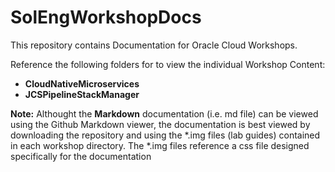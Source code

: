 # SolEngWorkshopDocs

This repository contains Documentation for Oracle Cloud Workshops. 

Reference the following folders for to view the individual Workshop Content:

- **CloudNativeMicroservices**
- **JCSPipelineStackManager**

**Note:** Althought the **Markdown** documentation (i.e. md file) can be viewed using the Github Markdown viewer, the documentation is best viewed by downloading the repository and using the \*.img files (lab guides) contained in each workshop directory. The \*.img files reference a css file designed specifically for the documentation


